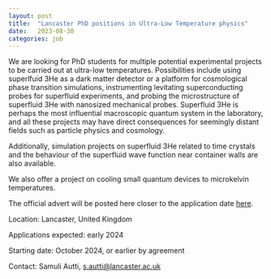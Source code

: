 ```yaml
---
layout: post
title:  "Lancaster PhD positions in Ultra-Low Temperature physics"
date:   2023-08-30
categories: job
---
```


We are looking for PhD students for multiple potential experimental projects to be carried out at ultra-low temperatures. Possibilities include using superlfuid 3He as a dark matter detector or a platform for 
cosmological phase transition simulations, instrumenting levitating superconducting probes for superfluid experiments, and probing the microstructure of superfluid 3He with nanosized mechanical probes.
Superfluid 3He is perhaps the most influential macroscopic quantum system in the laboratory, and all these projects may have direct consequences for seemingly distant fields such as particle physics and cosmology.

Additionally, simulation projects on superfluid 3He related to time crystals and the behaviour of the superfluid wave function near container walls are also available. 

We also offer a project on cooling small quantum devices to microkelvin temperatures.
 
The official advert will be posted here closer to the application date <a href="https://www.lancaster.ac.uk/physics/research/experimental-condensed-matter/low-temperature-physics/"> here</a>.


Location: Lancaster, United Kingdom 

Applications expected: early 2024

Starting date: October 2024, or earlier by agreement 

Contact: Samuli Autti, s.autti@lancaster.ac.uk 

